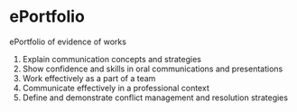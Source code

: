# ePortfolio
ePortfolio of evidence of works
1. Explain communication concepts and strategies
2. Show confidence and skills in oral communications and presentations
3. Work effectively as a part of a team
4. Communicate effectively in a professional context
5. Define and demonstrate conflict management and resolution strategies
